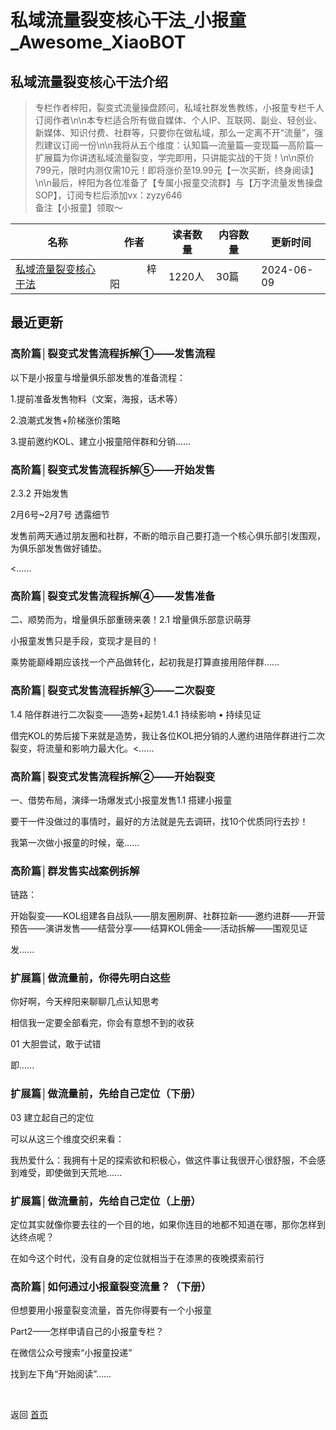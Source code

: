 # 私域流量裂变核心干法_小报童_Awesome_XiaoBOT

## 私域流量裂变核心干法介绍
> 专栏作者梓阳，裂变式流量操盘顾问，私域社群发售教练，小报童专栏千人订阅作者\n\n本专栏适合所有做自媒体、个人IP、互联网、副业、轻创业、新媒体、知识付费、社群等，只要你在做私域，那么一定离不开“流量”，强烈建议订阅一份\n\n我将从五个维度：认知篇—流量篇—变现篇—高阶篇—扩展篇为你讲透私域流量裂变，学完即用，只讲能实战的干货！\n\n原价799元，限时内测仅需10元！即将涨价至19.99元【一次买断，终身阅读】\n\n最后，梓阳为各位准备了【专属小报童交流群】与【万字流量发售操盘SOP】，订阅专栏后添加vx：zyzy646  
备注【小报童】领取～  
  


|名称|作者|读者数量|内容数量|更新时间|
|---|---|---|---|---|
|[私域流量裂变核心干法](https://xiaobot.net/p/wy88888888?refer=0b133df9-27dc-423b-8101-639049001c13)|ㅤㅤㅤㅤ梓阳|1220人|30篇|2024-06-09|

## 最近更新
### 高阶篇│裂变式发售流程拆解①——发售流程

以下是小报童与增量俱乐部发售的准备流程：

1.提前准备发售物料（文案，海报，话术等）

2.浪潮式发售+阶梯涨价策略

3.提前邀约KOL、建立小报童陪伴群和分销......

### 高阶篇│裂变式发售流程拆解⑤——开始发售

2.3.2 开始发售

2月6号~2月7号 透露细节

发售前两天通过朋友圈和社群，不断的暗示自己要打造一个核心俱乐部引发围观，为俱乐部发售做好铺垫。

<......

### 高阶篇│裂变式发售流程拆解④——发售准备

二、顺势而为，增量俱乐部重磅来袭！2.1 增量俱乐部意识萌芽

小报童发售只是手段，变现才是目的！

乘势能巅峰期应该找一个产品做转化，起初我是打算直接用陪伴群......

### 高阶篇│裂变式发售流程拆解③——二次裂变

1.4 陪伴群进行二次裂变——造势+起势1.4.1 持续影响 • 持续见证

借完KOL的势后接下来就是造势，我让各位KOL把分销的人邀约进陪伴群进行二次裂变，将流量和影响力最大化。<......

### 高阶篇│裂变式发售流程拆解②——开始裂变

一、借势布局，演绎一场爆发式小报童发售1.1 搭建小报童

要干一件没做过的事情时，最好的方法就是先去调研，找10个优质同行去抄！

我第一次做小报童的时候，毫......

### 高阶篇│群发售实战案例拆解

链路：

开始裂变——KOL组建各自战队——朋友圈刷屏、社群拉新——邀约进群——开营预告——演讲发售——结营分享——结算KOL佣金——活动拆解——围观见证

发......

### 扩展篇│做流量前，你得先明白这些

你好啊，今天梓阳来聊聊几点认知思考

相信我一定要全部看完，你会有意想不到的收获

01  大胆尝试，敢于试错

即......

### 扩展篇│做流量前，先给自己定位（下册）

03 建立起自己的定位

可以从这三个维度交织来看：

我热爱什么：我拥有十足的探索欲和积极心，做这件事让我很开心很舒服，不会感到难受，即使做到天荒地......

### 扩展篇│做流量前，先给自己定位（上册）

定位其实就像你要去往的一个目的地，如果你连目的地都不知道在哪，那你怎样到达终点呢？

在如今这个时代，没有自身的定位就相当于在漆黑的夜晚摸索前行

### 高阶篇│如何通过小报童裂变流量？（下册）

但想要用小报童裂变流量，首先你得要有一个小报童

Part2——怎样申请自己的小报童专栏？

在微信公众号搜索“小报童投递”

找到左下角“开始阅读”......


<a href="https://github.com/Reno9527/awesome-xiaobot" style="color: white; text-decoration: none;">awesome-xiaobot</a>

返回 [首页](../README.md)
